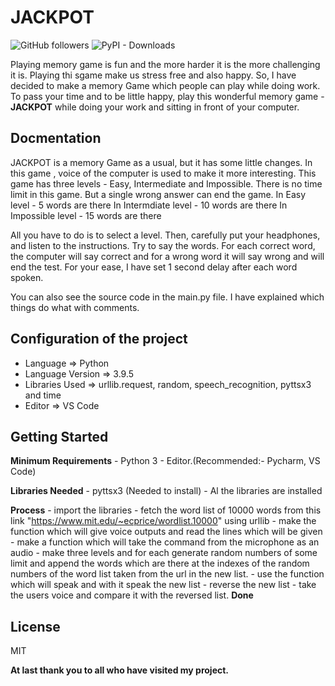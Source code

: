 # **JACKPOT**

![GitHub followers](https://img.shields.io/github/followers/Shreejan-35?style=plastic)
![PyPI - Downloads](https://img.shields.io/pypi/dd/pyttsx3?style=plastic)

Playing memory game is fun and the more harder it is the more challenging it is. Playing thi sgame make us stress free and also happy. So, I have decided to make a memory Game which people can play while doing work. To pass your time and to be little happy, play this wonderful memory game - **JACKPOT** while doing your work and sitting in front of your computer.

## Docmentation

JACKPOT is a memory Game as a usual, but it has some little changes. In this game , voice of the computer is used to make it more interesting. This game has three levels - Easy, Intermediate and Impossible. 
There is no time limit in this game. But a single wrong answer can end the game.
In Easy level - 5 words are there
In Intermdiate level - 10 words are there
In Impossible level - 15 words are there

All you have to do is to select a level. 
Then, carefully put your headphones, and listen to the instructions.
Try to say the words. For each correct word, the computer will say correct and for a wrong word it will say wrong and will end the test.
For your ease, I have set 1 second delay after each word spoken.

You can also see the source code in the main.py file. I have explained which things do what with comments.

## Configuration of the project

- Language => Python
- Language Version => 3.9.5
- Libraries Used => urllib.request, random, speech_recognition, pyttsx3 and time
- Editor => VS Code

## Getting Started

**Minimum Requirements**
    - Python 3
    - Editor.(Recommended:- Pycharm, VS Code)

**Libraries Needed**
    - pyttsx3 (Needed to install)
    - Al the libraries are installed

**Process**
    - import the libraries
    - fetch the word list of 10000 words from this link "https://www.mit.edu/~ecprice/wordlist.10000" using urllib
    - make the function which will give voice outputs and read the lines which will be given
    - make a function which will take the command from the microphone as an audio
    - make three levels and for each generate random numbers of some limit and append the words which are there at the indexes of the random numbers of the word list taken from the url in the new list.
    - use the function which will speak and with it speak the new list
    - reverse the new list
    - take the users voice and compare it with the reversed list.
    **Done**

## License
MIT

**At last thank you to all who have visited my project.**
